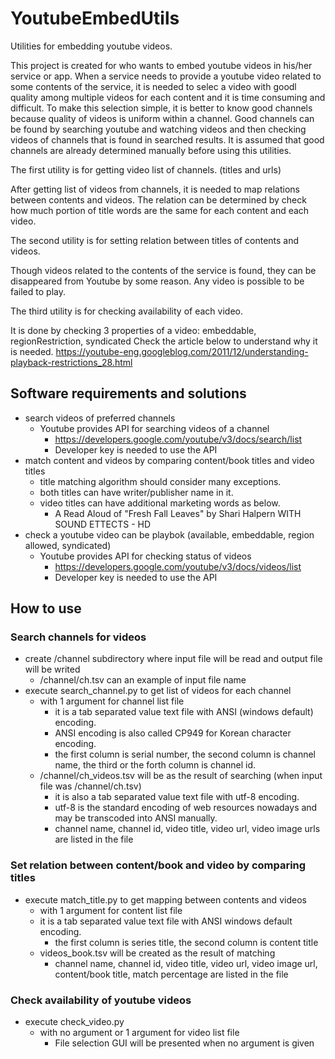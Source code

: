 # YoutubeEmbedUtils
Utilities for embedding youtube videos.

This project is created for who wants to embed youtube videos in his/her service or app.
When a service needs to provide a youtube video related to some contents of the service, it is needed to selec a video with goodl quality among multiple videos for each content and it is time consuming and difficult.
To make this selection simple, it is better to know good channels because quality of videos is uniform within a channel.
Good channels can be found by searching youtube and watching videos and then checking videos of channels that is found in searched results.
It is assumed that good channels are already determined manually before using this utilities.

The first utility is for getting video list of channels. (titles and urls)

After getting list of videos from channels, it is needed to map relations between contents and videos.
The relation can be determined by check how much portion of title words are the same for each content and each video.

The second utility is for setting relation between titles of contents and videos.

Though videos related to the contents of the service is found, they can be disappeared from Youtube by some reason.
Any video is possible to be failed to play.

The third utility is for checking availability of each video.

It is done by checking 3 properties of a video: embeddable, regionRestriction, syndicated
Check the article below to understand why it is needed.
https://youtube-eng.googleblog.com/2011/12/understanding-playback-restrictions_28.html

## Software requirements and solutions
* search videos of preferred channels
  * Youtube provides API for searching videos of a channel
    * https://developers.google.com/youtube/v3/docs/search/list
    * Developer key is needed to use the API
* match content and videos by comparing content/book titles and video titles
  * title matching algorithm should consider many exceptions. 
  * both titles can have writer/publisher name in it.
  * video titles can have additional marketing words as below.
    * A Read Aloud of "Fresh Fall Leaves" by Shari Halpern WITH SOUND ETTECTS - HD
* check a youtube video can be playbok (available, embeddable, region allowed, syndicated)
  * Youtube provides API for checking status of videos
    * https://developers.google.com/youtube/v3/docs/videos/list
    * Developer key is needed to use the API

## How to use
### Search channels for videos
* create /channel subdirectory where input file will be read and output file will be writed
  * /channel/ch.tsv can an example of input file name
* execute search_channel.py to get list of videos for each channel
  * with 1 argument for channel list file
    * it is a tab separated value text file with ANSI (windows default) encoding.
    * ANSI encoding is also called CP949 for Korean character encoding.
    * the first column is serial number, the second column is channel name, the third or the forth column is channel id.
  * /channel/ch_videos.tsv will be as the result of searching (when input file was /channel/ch.tsv) 
    * it is also a tab separated value text file with utf-8 encoding.
    * utf-8 is the standard encoding of web resources nowadays and may be transcoded into ANSI manually.
    * channel name, channel id, video title, video url, video image urls are listed in the file
    
### Set relation between content/book and video by comparing titles
* execute match_title.py to get mapping between contents and videos
  * with 1 argument for content list file
  * it is a tab separated value text file with ANSI windows default encoding.
    * the first column is series title, the second column is content title
  * videos_book.tsv will be created as the result of matching
    * channel name, channel id, video title, video url, video image url, content/book title, match percentage are listed in the file
    
### Check availability of youtube videos
* execute check_video.py
  * with no argument or 1 argument for video list file
    * File selection GUI will be presented when no argument is given
